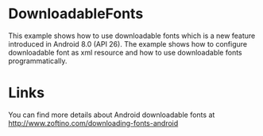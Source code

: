 # DownloadableFonts
This example shows how to use downloadable fonts which is a new feature introduced in Android 8.0 (API 26). 
The example shows how to configure downloadable font as xml resource and how to use downloadable fonts programmatically.

# Links
You can find more details about Android downloadable fonts at http://www.zoftino.com/downloading-fonts-android
